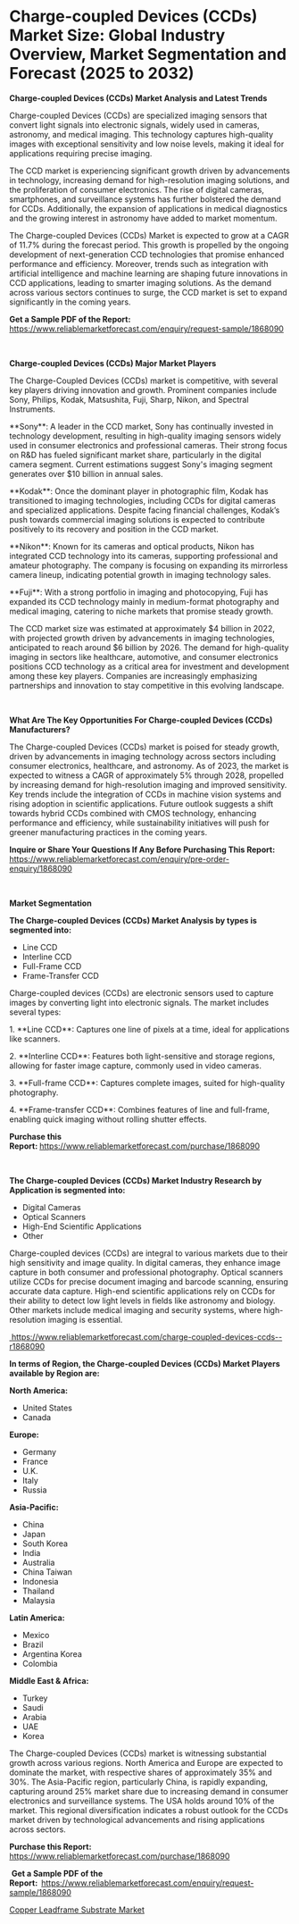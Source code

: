 <p><h1>Charge-coupled Devices (CCDs) Market Size: Global Industry Overview, Market Segmentation and Forecast (2025 to 2032)</h1></p><p><strong>Charge-coupled Devices (CCDs) Market Analysis and Latest Trends</strong></p>
<p><p>Charge-coupled Devices (CCDs) are specialized imaging sensors that convert light signals into electronic signals, widely used in cameras, astronomy, and medical imaging. This technology captures high-quality images with exceptional sensitivity and low noise levels, making it ideal for applications requiring precise imaging.</p><p>The CCD market is experiencing significant growth driven by advancements in technology, increasing demand for high-resolution imaging solutions, and the proliferation of consumer electronics. The rise of digital cameras, smartphones, and surveillance systems has further bolstered the demand for CCDs. Additionally, the expansion of applications in medical diagnostics and the growing interest in astronomy have added to market momentum.</p><p>The Charge-coupled Devices (CCDs) Market is expected to grow at a CAGR of 11.7% during the forecast period. This growth is propelled by the ongoing development of next-generation CCD technologies that promise enhanced performance and efficiency. Moreover, trends such as integration with artificial intelligence and machine learning are shaping future innovations in CCD applications, leading to smarter imaging solutions. As the demand across various sectors continues to surge, the CCD market is set to expand significantly in the coming years.</p></p>
<p><strong>Get a Sample PDF of the Report:&nbsp;</strong> <a href="https://www.reliablemarketforecast.com/enquiry/request-sample/1868090?utm_campaign=2876&utm_medium=2&utm_source=Github&utm_content=ia&utm_term=07042025&utm_id=charge-coupled-devices-ccds">https://www.reliablemarketforecast.com/enquiry/request-sample/1868090</a></p>
<p>&nbsp;</p>
<p><strong>Charge-coupled Devices (CCDs) Major Market Players</strong></p>
<p><p>The Charge-Coupled Devices (CCDs) market is competitive, with several key players driving innovation and growth. Prominent companies include Sony, Philips, Kodak, Matsushita, Fuji, Sharp, Nikon, and Spectral Instruments.</p><p>**Sony**: A leader in the CCD market, Sony has continually invested in technology development, resulting in high-quality imaging sensors widely used in consumer electronics and professional cameras. Their strong focus on R&D has fueled significant market share, particularly in the digital camera segment. Current estimations suggest Sony's imaging segment generates over $10 billion in annual sales.</p><p>**Kodak**: Once the dominant player in photographic film, Kodak has transitioned to imaging technologies, including CCDs for digital cameras and specialized applications. Despite facing financial challenges, Kodak’s push towards commercial imaging solutions is expected to contribute positively to its recovery and position in the CCD market.</p><p>**Nikon**: Known for its cameras and optical products, Nikon has integrated CCD technology into its cameras, supporting professional and amateur photography. The company is focusing on expanding its mirrorless camera lineup, indicating potential growth in imaging technology sales.</p><p>**Fuji**: With a strong portfolio in imaging and photocopying, Fuji has expanded its CCD technology mainly in medium-format photography and medical imaging, catering to niche markets that promise steady growth.</p><p>The CCD market size was estimated at approximately $4 billion in 2022, with projected growth driven by advancements in imaging technologies, anticipated to reach around $6 billion by 2026. The demand for high-quality imaging in sectors like healthcare, automotive, and consumer electronics positions CCD technology as a critical area for investment and development among these key players. Companies are increasingly emphasizing partnerships and innovation to stay competitive in this evolving landscape.</p></p>
<p>&nbsp;</p>
<p><strong>What Are The Key Opportunities For Charge-coupled Devices (CCDs) Manufacturers?</strong></p>
<p><p>The Charge-coupled Devices (CCDs) market is poised for steady growth, driven by advancements in imaging technology across sectors including consumer electronics, healthcare, and astronomy. As of 2023, the market is expected to witness a CAGR of approximately 5% through 2028, propelled by increasing demand for high-resolution imaging and improved sensitivity. Key trends include the integration of CCDs in machine vision systems and rising adoption in scientific applications. Future outlook suggests a shift towards hybrid CCDs combined with CMOS technology, enhancing performance and efficiency, while sustainability initiatives will push for greener manufacturing practices in the coming years.</p></p>
<p><strong>Inquire or Share Your Questions If Any Before Purchasing This Report:</strong> <a href="https://www.reliablemarketforecast.com/enquiry/pre-order-enquiry/1868090?utm_campaign=2876&utm_medium=2&utm_source=Github&utm_content=ia&utm_term=07042025&utm_id=charge-coupled-devices-ccds">https://www.reliablemarketforecast.com/enquiry/pre-order-enquiry/1868090</a></p>
<p>&nbsp;</p>
<p><strong>Market Segmentation</strong></p>
<p><strong>The Charge-coupled Devices (CCDs) Market Analysis by types is segmented into:</strong></p>
<p><ul><li>Line CCD</li><li>Interline CCD</li><li>Full-Frame CCD</li><li>Frame-Transfer CCD</li></ul></p>
<p><p>Charge-coupled devices (CCDs) are electronic sensors used to capture images by converting light into electronic signals. The market includes several types: </p><p>1. **Line CCD**: Captures one line of pixels at a time, ideal for applications like scanners.</p><p>2. **Interline CCD**: Features both light-sensitive and storage regions, allowing for faster image capture, commonly used in video cameras.</p><p>3. **Full-frame CCD**: Captures complete images, suited for high-quality photography.</p><p>4. **Frame-transfer CCD**: Combines features of line and full-frame, enabling quick imaging without rolling shutter effects.</p></p>
<p><strong>Purchase this Report:&nbsp;</strong><a href="https://www.reliablemarketforecast.com/purchase/1868090?utm_campaign=2876&utm_medium=2&utm_source=Github&utm_content=ia&utm_term=07042025&utm_id=charge-coupled-devices-ccds">https://www.reliablemarketforecast.com/purchase/1868090</a></p>
<p>&nbsp;</p>
<p><strong>The Charge-coupled Devices (CCDs) Market Industry Research by Application is segmented into:</strong></p>
<p><ul><li>Digital Cameras</li><li>Optical Scanners</li><li>High-End Scientific Applications</li><li>Other</li></ul></p>
<p><p>Charge-coupled devices (CCDs) are integral to various markets due to their high sensitivity and image quality. In digital cameras, they enhance image capture in both consumer and professional photography. Optical scanners utilize CCDs for precise document imaging and barcode scanning, ensuring accurate data capture. High-end scientific applications rely on CCDs for their ability to detect low light levels in fields like astronomy and biology. Other markets include medical imaging and security systems, where high-resolution imaging is essential.</p></p>
<p><a href="https://www.reliablemarketforecast.com/charge-coupled-devices-ccds--r1868090?utm_campaign=2876&utm_medium=2&utm_source=Github&utm_content=ia&utm_term=07042025&utm_id=charge-coupled-devices-ccds">&nbsp;https://www.reliablemarketforecast.com/charge-coupled-devices-ccds--r1868090</a></p>
<p><strong>In terms of Region, the Charge-coupled Devices (CCDs) Market Players available by Region are:</strong></p>
<p>
    <p> <strong> North America: </strong>
        <ul>
            <li>United States</li>
            <li>Canada</li>
        </ul>
        </p> 
    <p> <strong> Europe: </strong>
        <ul>
            <li>Germany</li>
            <li>France</li>
            <li>U.K.</li>
            <li>Italy</li>
            <li>Russia</li>
        </ul>
        </p> 
    <p> <strong> Asia-Pacific: </strong>
        <ul>
            <li>China</li>
            <li>Japan</li>
            <li>South Korea</li>
            <li>India</li>
            <li>Australia</li>
            <li>China Taiwan</li>
            <li>Indonesia</li>
            <li>Thailand</li>
            <li>Malaysia</li>
        </ul>
        </p> 
    <p> <strong> Latin America: </strong>
        <ul>
            <li>Mexico</li>
            <li>Brazil</li>
            <li>Argentina Korea</li>
            <li>Colombia</li>
        </ul>
        </p> 
    <p> <strong> Middle East & Africa: </strong>
        <ul>
            <li>Turkey</li>
            <li>Saudi</li>
            <li>Arabia</li>
            <li>UAE</li>
            <li>Korea</li>
        </ul>
    </p>
    </p>
<p><p>The Charge-coupled Devices (CCDs) market is witnessing substantial growth across various regions. North America and Europe are expected to dominate the market, with respective shares of approximately 35% and 30%. The Asia-Pacific region, particularly China, is rapidly expanding, capturing around 25% market share due to increasing demand in consumer electronics and surveillance systems. The USA holds around 10% of the market. This regional diversification indicates a robust outlook for the CCDs market driven by technological advancements and rising applications across sectors.</p></p>
<p><strong>Purchase this Report: </strong><a href="https://www.reliablemarketforecast.com/purchase/1868090?utm_campaign=2876&utm_medium=2&utm_source=Github&utm_content=ia&utm_term=07042025&utm_id=charge-coupled-devices-ccds">https://www.reliablemarketforecast.com/purchase/1868090</a></p>
<p>&nbsp;<strong>Get a Sample PDF of the Report:&nbsp;&nbsp;</strong><a href="https://www.reliablemarketforecast.com/enquiry/request-sample/1868090?utm_campaign=2876&utm_medium=2&utm_source=Github&utm_content=ia&utm_term=07042025&utm_id=charge-coupled-devices-ccds">https://www.reliablemarketforecast.com/enquiry/request-sample/1868090</a></p>
<p><strong></strong></p>
<p><p><a href="https://github.com/penglatilles/Market-Research-Report-List-1/blob/main/copper-leadframe-substrate-market.md?utm_campaign=2876&utm_medium=2&utm_source=Github&utm_content=ia&utm_term=07042025&utm_id=charge-coupled-devices-ccds">Copper Leadframe Substrate Market</a></p></p>